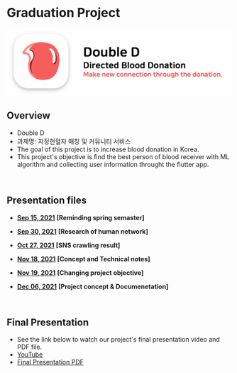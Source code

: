<br>

# Graduation Project
<p align="center">
    <img src="https://github.com/GC210GP/wiki-212/raw/master/presentations/logo.png" width="700px">
</p>


## Overview
 - Double D
 - 과제명: 지정헌혈자 매칭 및 커뮤니티 서비스
 - The goal of this project is to increase blood donation in Korea.
 - This project's objective is find the best person of blood receiver with ML algorithm and collecting user information throught the flutter app.
 
<br>

## Presentation files
 - [**Sep 15, 2021**](https://github.com/GC210GP/wiki-212/raw/master/presentations/210930_GraduationProject_Team5.pdf) **[Reminding spring semaster]** 

 - [**Sep 30, 2021**](https://github.com/GC210GP/wiki-212/raw/master/presentations/210930_GraduationProject_Team5.pdf) **[Research of human network]** 
   
 - [**Oct 27, 2021**](https://github.com/GC210GP/wiki-212/raw/master/presentations/211027_GraduationProject_Team5.pdf) **[SNS crawling result]**

 - [**Nov 18, 2021**](https://github.com/GC210GP/wiki-212/raw/master/presentations/211118_GraduationProject_Team5.pdf) **[Concept and Technical notes]**

 - [**Nov 19, 2021**](https://github.com/GC210GP/wiki-212/raw/master/presentations/211119_GraduationProject_Team5.pdf) **[Changing project objective]**

 - [**Dec 06, 2021**](https://github.com/GC210GP/wiki-212/raw/master/presentations/211206_GraduationProject_Team5.pdf) **[Project concept & Documenetation]**

<br>

## Final Presentation
 - See the link below to watch our project's final presentation video and PDF file.
 - [YouTube](https://www.youtube.com/watch?v=XOqtgyhzIsM)
 - [Final Presentation PDF](https://github.com/GC210GP/wiki-212/raw/master/presentations/211213_GraduationProject_Team5_handout.pdf)

 <br><br>
